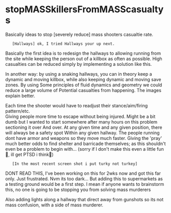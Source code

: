 # stopMASSkillersFromMASScasualtys
Basically ideas to stop [severely reduce] mass shooters casualtie rate. 

       [Hallways] ok, I tried Hallways your up next.

Basically the first idea is to redesign the hallways to allowing running
from the site while keeping the person out of a killbox as often as possible.
High casualties can be reduced simply by implementing a solution like this. 

In another way: by using a snaking hallways, you can in theory keep a dynamic
and moving killbox, while also keeping dynamic and moving save zones. By using
Some principles of fluid dynamics and geometry we could reduce a large volume of 
Potential casualties from happening. The images explain better.   

Each time the shooter would have to readjust their stance/aim/firing pattern/etc.  
Giving people more time to escape without being injured. Might be a bit dumb but
I wanted to start somewhere after many hours on this problem sectioning it over
And over. At any given time and any given position, there will always be a safety spot
Within any given hallway. The people running dont have armor and weapons so they move much faster.
Giving the 'pray' much better odds to find shelter and barricade themselves; as this shouldn't even be a problem to begin with...
(sorry if I don't make this even a little fun 🧐, ill get PTSD i think😬)


       [In the most recent screen shot i put turky not turkey]




DONT READ THIS, I've been working on this for 2wks now and got this far only. Just frustrated. 
Nvm its too dark...
But adding this to supermarkets as a testing ground would be a first step.
I mean if anyone wants to brainstorm this, no one is going to be stopping you from solving mass murderers


Also adding lights along a hallway that direct away from gunshots so its not mass confusion, with a side of mass murderer. 
